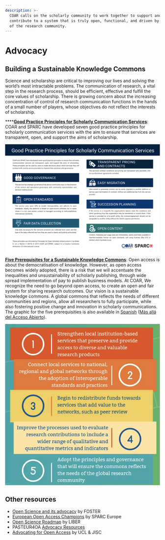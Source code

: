 ```yaml
---
description: >-
  COAR calls on the scholarly community to work together to support and
  contribute to a system that is truly open, functional, and driven by the needs
  of the research community.
---
```


# Advocacy

## Building a Sustainable Knowledge Commons

Science and scholarship are critical to improving our lives and solving the world’s most intractable problems. The communication of research, a vital step in the research process, should be efficient, effective and fulfill the core values of scholarship. There is growing concern about the increasing concentration of control of research communication functions in the hands of a small number of players, whose objectives do not reflect the interests of scholarship.

\*\*\*\*[**Good Practice Principles for Scholarly Communication Services**](https://www.coar-repositories.org/files/COAR-SPARC-Good-Practice-Principles.pdf): COAR and SPARC have developed seven good practice principles for scholarly communication services with the aim to ensure that services are transparent, open, and support the aims of scholarship.

![Good Practice Principles for Scholarly Communication Services](../.gitbook/assets/good-practice-principles.png)

[**Five Prerequisites for a Sustainable Knowledge Commons**](https://www.coar-repositories.org/files/COAR-beyond-open-access-1.pdf): Open access is about the democratisation of knowledge. However, as open access becomes widely adopted, there is a risk that we will accentuate the inequalities and unsustainability of scholarly publishing, through wide spread implementation of pay to publish business models. At COAR, We recognize the need to go beyond open access, to create an open and fair system for sharing research outcomes. Our vision is a sustainable knowledge commons. A global commons that reflects the needs of different communities and regions, allow all researchers to fully participate, while also fostering positive change and innovation in scholarly communications. The graphic for the five prerequisities is also available in [Spanish](https://www.coar-repositories.org/files/COAR-beyond-open-access-esp.pdf) \([Más allá del Acceso Abierto](https://www.coar-repositories.org/files/COAR-beyond-open-access-esp.pdf)\).

![Five Prerequisites for a Sustainable Knowledge Commons](../.gitbook/assets/screen-shot-2018-08-22-at-15.22.33.png)

## Other resources

* [Open Science and its advocacy](https://www.fosteropenscience.eu/content/open-science-and-its-advocacy) by FOSTER
* [European Open Access Champions](https://openscholarchampions.eu/openaccess/) by SPARC Europe
* [Open Science Roadmap](https://zenodo.org/record/1303002#.W310SS3MwUt) by LIBER
* PASTEUR4OA [Advocacy Resources](http://www.pasteur4oa.eu/resources)
* [Advocating for Open Access](http://blogs.ucl.ac.uk/open-access/files/2015/06/Advocacy-toolkit.pdf) by UCL & JISC 

